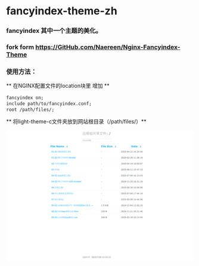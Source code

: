 # fancyindex-theme-zh
### fancyindex 其中一个主题的美化。
### fork form https://GitHub.com/Naereen/Nginx-Fancyindex-Theme


### 使用方法：
** 在NGINX配置文件的location块里 增加 **

```
fancyindex on;
include path/to/fancyindex.conf;
root /path/files/;
```

** 将light-theme-c文件夹放到网站根目录（/path/files/）**
 
![样式](20250720-theme.png)
